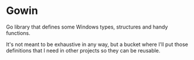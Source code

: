 Gowin
=====

Go library that defines some Windows types, structures and handy functions.

It's not meant to be exhaustive in any way, but a bucket where I'll put those definitions that I need in other projects so they can be reusable.
